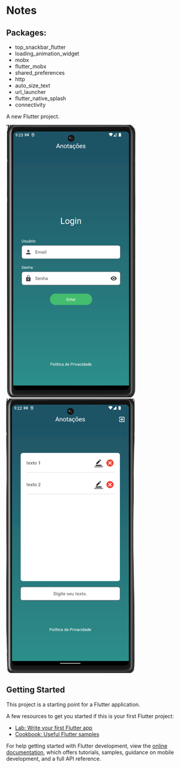 # Notes

## Packages:

- top_snackbar_flutter
- loading_animation_widget
- mobx
- flutter_mobx
- shared_preferences
- http
- auto_size_text
- url_launcher
- flutter_native_splash
- connectivity

A new Flutter project.

<p float="center">
  <img src="https://github.com/rhbpinheiro/notes/blob/main/assets/images/loginpage.png"  />
  <img src="https://github.com/rhbpinheiro/notes/blob/main/assets/images/homePage.png"  /> 
</p>

## Getting Started

This project is a starting point for a Flutter application.

A few resources to get you started if this is your first Flutter project:

- [Lab: Write your first Flutter app](https://docs.flutter.dev/get-started/codelab)
- [Cookbook: Useful Flutter samples](https://docs.flutter.dev/cookbook)

For help getting started with Flutter development, view the
[online documentation](https://docs.flutter.dev/), which offers tutorials,
samples, guidance on mobile development, and a full API reference.
